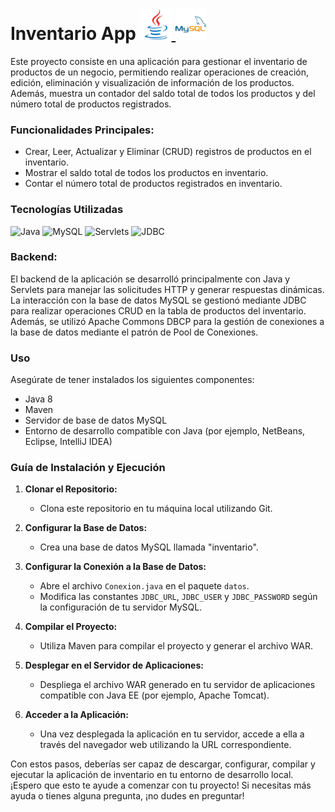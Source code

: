 # Inventario App  <a href="https://www.java.com" target="_blank" rel="noreferrer"> <img src="https://raw.githubusercontent.com/devicons/devicon/master/icons/java/java-original.svg" alt="java" width="50" height="50"/> </a> <a href="https://www.mysql.com/" target="_blank" rel="noreferrer"> <img src="https://raw.githubusercontent.com/devicons/devicon/master/icons/mysql/mysql-original-wordmark.svg" alt="mysql" width="50" height="50"/> </a> 

<p>Este proyecto consiste en una aplicación para gestionar el inventario de productos de un negocio, permitiendo realizar operaciones de creación, edición, eliminación y visualización de información de los productos. Además, muestra un contador del saldo total de todos los productos y del número total de productos registrados.</p>

### Funcionalidades Principales:

- Crear, Leer, Actualizar y Eliminar (CRUD) registros de productos en el inventario.
- Mostrar el saldo total de todos los productos en inventario.
- Contar el número total de productos registrados en inventario.

### Tecnologías Utilizadas

![Java](https://img.shields.io/badge/-Java-007396?style=flat&logo=java)
![MySQL](https://img.shields.io/badge/-MySQL-4479A1?style=flat&logo=mysql&logoColor=white)
![Servlets](https://img.shields.io/badge/-Servlets-007396?style=flat&logo=java)
![JDBC](https://img.shields.io/badge/-JDBC-007396?style=flat&logo=java)

### Backend:

El backend de la aplicación se desarrolló principalmente con Java y Servlets para manejar las solicitudes HTTP y generar respuestas dinámicas. La interacción con la base de datos MySQL se gestionó mediante JDBC para realizar operaciones CRUD en la tabla de productos del inventario. Además, se utilizó Apache Commons DBCP para la gestión de conexiones a la base de datos mediante el patrón de Pool de Conexiones.

### Uso

Asegúrate de tener instalados los siguientes componentes:
- Java 8
- Maven
- Servidor de base de datos MySQL
- Entorno de desarrollo compatible con Java (por ejemplo, NetBeans, Eclipse, IntelliJ IDEA)

### Guía de Instalación y Ejecución

1. **Clonar el Repositorio:**
   - Clona este repositorio en tu máquina local utilizando Git.

2. **Configurar la Base de Datos:**
   - Crea una base de datos MySQL llamada "inventario".

3. **Configurar la Conexión a la Base de Datos:**
   - Abre el archivo `Conexion.java` en el paquete `datos`.
   - Modifica las constantes `JDBC_URL`, `JDBC_USER` y `JDBC_PASSWORD` según la configuración de tu servidor MySQL.

4. **Compilar el Proyecto:**
   - Utiliza Maven para compilar el proyecto y generar el archivo WAR.

5. **Desplegar en el Servidor de Aplicaciones:**
   - Despliega el archivo WAR generado en tu servidor de aplicaciones compatible con Java EE (por ejemplo, Apache Tomcat).

6. **Acceder a la Aplicación:**
   - Una vez desplegada la aplicación en tu servidor, accede a ella a través del navegador web utilizando la URL correspondiente.

Con estos pasos, deberías ser capaz de descargar, configurar, compilar y ejecutar la aplicación de inventario en tu entorno de desarrollo local.
¡Espero que esto te ayude a comenzar con tu proyecto! Si necesitas más ayuda o tienes alguna pregunta, ¡no dudes en preguntar!
